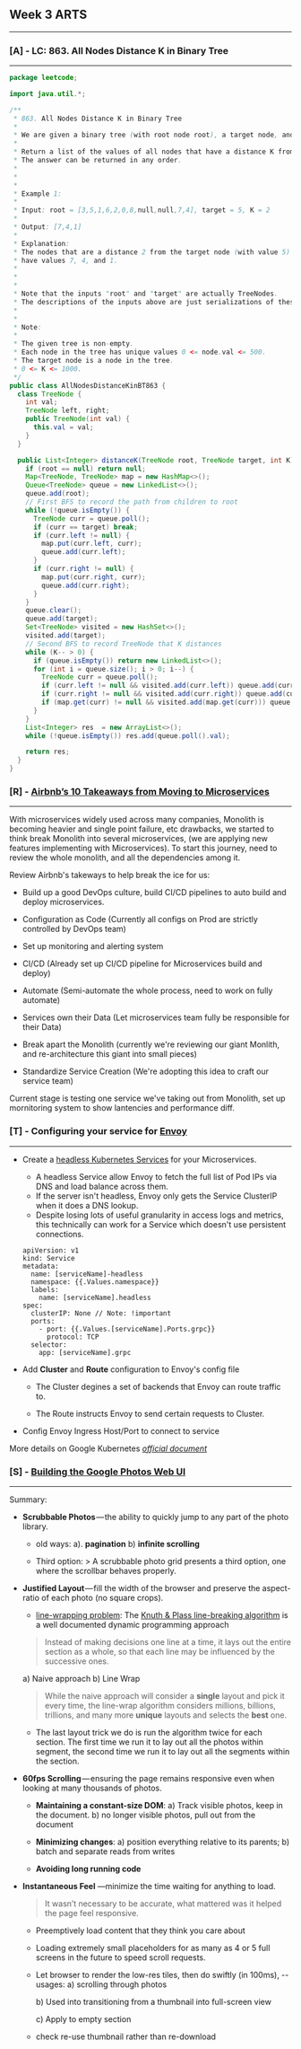 ## Week 3 ARTS
------
### [A] - LC: 863. All Nodes Distance K in Binary Tree
------
```java
package leetcode;

import java.util.*;

/**
 * 863. All Nodes Distance K in Binary Tree
 *
 * We are given a binary tree (with root node root), a target node, and an integer value K.
 *
 * Return a list of the values of all nodes that have a distance K from the target node.
 * The answer can be returned in any order.
 *
 *
 *
 * Example 1:
 *
 * Input: root = [3,5,1,6,2,0,8,null,null,7,4], target = 5, K = 2
 *
 * Output: [7,4,1]
 *
 * Explanation:
 * The nodes that are a distance 2 from the target node (with value 5)
 * have values 7, 4, and 1.
 *
 *
 *
 * Note that the inputs "root" and "target" are actually TreeNodes.
 * The descriptions of the inputs above are just serializations of these objects.
 *
 *
 * Note:
 *
 * The given tree is non-empty.
 * Each node in the tree has unique values 0 <= node.val <= 500.
 * The target node is a node in the tree.
 * 0 <= K <= 1000.
 */
public class AllNodesDistanceKinBT863 {
  class TreeNode {
    int val;
    TreeNode left, right;
    public TreeNode(int val) {
      this.val = val;
    }
  }

  public List<Integer> distanceK(TreeNode root, TreeNode target, int K) {
    if (root == null) return null;
    Map<TreeNode, TreeNode> map = new HashMap<>();
    Queue<TreeNode> queue = new LinkedList<>();
    queue.add(root);
    // First BFS to record the path from children to root
    while (!queue.isEmpty()) {
      TreeNode curr = queue.poll();
      if (curr == target) break;
      if (curr.left != null) {
        map.put(curr.left, curr);
        queue.add(curr.left);
      }
      if (curr.right != null) {
        map.put(curr.right, curr);
        queue.add(curr.right);
      }
    }
    queue.clear();
    queue.add(target);
    Set<TreeNode> visited = new HashSet<>();
    visited.add(target);
    // Second BFS to record TreeNode that K distances
    while (K-- > 0) {
      if (queue.isEmpty()) return new LinkedList<>();
      for (int i = queue.size(); i > 0; i--) {
        TreeNode curr = queue.poll();
        if (curr.left != null && visited.add(curr.left)) queue.add(curr.left);
        if (curr.right != null && visited.add(curr.right)) queue.add(curr.right);
        if (map.get(curr) != null && visited.add(map.get(curr))) queue.add(map.get(curr));
      }
    }
    List<Integer> res  = new ArrayList<>();
    while (!queue.isEmpty()) res.add(queue.poll().val);

    return res;
  }
}
```

### [R] - [Airbnb’s 10 Takeaways from Moving to Microservices](https://thenewstack.io/airbnbs-10-takeaways-moving-microservices/)
------
With microservices widely used across many companies, Monolith is becoming heavier and single point failure, etc drawbacks, we started to think break Monolith into several microservices, (we are applying new features implementing with Microservices). To start this journey, need to review the whole monolith, and all the dependencies among it.

Review Airbnb's takeways to help break the ice for us:
- Build up a good DevOps culture, build CI/CD pipelines to auto build and deploy microservices.

- Configuration as Code (Currently all configs on Prod are strictly controlled by DevOps team)

- Set up monitoring and alerting system

- CI/CD (Already set up CI/CD pipeline for Microservices build and deploy)

- Automate (Semi-automate the whole process, need to work on fully automate)

- Services own their Data (Let microservices team fully be responsible for their Data)

- Break apart the Monolith (currently we're reviewing our giant Monlith, and re-architecture this giant into small pieces)

- Standardize Service Creation (We're adopting this idea to craft our service team)

Current stage is testing one service we've taking out from Monolith, set up mornitoring system to show lantencies and performance diff.


### [T] - Configuring your service for [Envoy](https://www.envoyproxy.io/docs/envoy/latest/intro/what_is_envoy)
------
- Create a [headless Kubernetes Services](https://kubernetes.io/docs/concepts/services-networking/service/#headless-services) for your Microservices.

  - A headless Service allow Envoy to fetch the full list of Pod IPs via DNS and load balance across them.
  - If the server isn't headless, Envoy only gets the Service ClusterIP when it does a DNS lookup. 
  - Despite losing lots of useful granularity in access logs and metrics, this technically can work for a Service which doesn't use persistent connections.
  ```
  apiVersion: v1
  kind: Service
  metadata:
    name: [serviceName]-headless
    namespace: {{.Values.namespace}}
    labels:
      name: [serviceName].headless
  spec:
    clusterIP: None // Note: !important
    ports:
      - port: {{.Values.[serviceName].Ports.grpc}}
        protocol: TCP
    selector:
      app: [serviceName].grpc
  ```
  
- Add **Cluster** and **Route** configuration to Envoy's config file

  - The Cluster degines a set of backends that Envoy can route traffic to. 
  
  - The Route instructs Envoy to send certain requests to Cluster.

- Config Envoy Ingress Host/Port to connect to service


More details on Google Kubernetes [*official document*](https://kubernetes.io/docs/concepts/services-networking/service/)

### [S] - [Building the Google Photos Web UI](https://medium.com/google-design/google-photos-45b714dfbed1)
------
Summary:

- **Scrubbable Photos** — the ability to quickly jump to any part of the photo library.

  - old ways: a). **pagination**  b) **infinite scrolling**
  
  - Third option: > A scrubbable photo grid presents a third option, one where the scrollbar behaves properly.

- **Justified Layout** — fill the width of the browser and preserve the aspect-ratio of each photo (no square crops).

  -  [line-wrapping problem](https://www.wikiwand.com/en/Line_wrap_and_word_wrap): The [Knuth & Plass line-breaking algorithm](http://defoe.sourceforge.net/folio/knuth-plass.html) is a well documented dynamic programming approach 
  
  >Instead of making decisions one line at a time, it lays out the entire section as a whole, so that each line may be influenced by the successive ones.
  
  a) Naive approach 
  b) Line Wrap 
  >While the naive approach will consider a **single** layout and pick it every time, the line-wrap algorithm considers millions, billions, trillions, and many more **unique** layouts and selects the **best** one.
  
  - The last layout trick we do is run the algorithm twice for each section. The first time we run it to lay out all the photos within segment, the second time we run it to lay out all the segments within the section.

- **60fps Scrolling** — ensuring the page remains responsive even when looking at many thousands of photos.
  
  - **Maintaining a constant-size DOM**: a) Track visible photos, keep in the document.  b) no longer visible photos, pull out from the document
  
  - **Minimizing changes**: a) position everything relative to its parents; b) batch and separate reads from writes
  
  - **Avoiding long running code**

- **Instantaneous Feel** —minimize the time waiting for anything to load.
  >It wasn’t necessary to be accurate, what mattered was it helped the page feel responsive.
  
  - Preemptively load content that they think you care about
  
  - Loading extremely small placeholders for as many as 4 or 5 full screens in the future to speed scroll requests.
  
  - Let browser to render the low-res tiles, then do swiftly (in 100ms), 
    -- usages: 
      a) scrolling through photos 
  
      b) Used into transitioning from a thumbnail into full-screen view
      
      c) Apply to empty section
  
  - check re-use thumbnail rather than re-download




